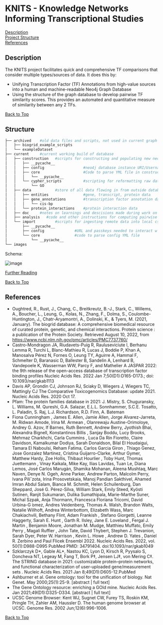 KNITS - Knowledge Networks Informing Transcriptional Studies
====================
[Description](https://github.com/wassermanlab/knits/blob/main/README.md#description) </br>
[Project Structure](https://github.com/wassermanlab/knits/blob/main/README.md#structure) </br>
[References](https://github.com/wassermanlab/knits/blob/main/README.md#references)

Description
--------------
The KNITS project facilitates quick and comprehensive TF comparisons that consider multiple types/sources of data.
It does this by:
- Unifying Transcription Factor (TF) Annotations from high-value sources into a human and machine-readable Neo4j Graph Database
- Using the structure of the graph database to develop pairwise TF similarity scores. This provides an automated and quantitative measure of similarity between any 2 TFs.

[Back to Top](https://github.com/wassermanlab/knits/blob/main/README.md#knits---knowledge-networks-informing-transcriptional-studies)

Structure
-------------

```bash
├── archived    #old data files and scripts, not used in current graph model
│   ├── biogrid_example_scripts
│   └── exampleDataset
├── current     #current working build of database
│   ├── construction   #scripts for constructing and populating new neo4j database instance
│   │   ├── __pycache__
│   │   ├── config                  #neo4j database instance URI/Username/Passkey and links raw github datafiles
│   │   ├── core                    #Code to parse YML file in construction/config
│   │   │   └── __pycache__
│   │   └── cypher_scripts          #scripting for reformatting raw data to graph schema
│   │       └── GO
│   ├── data           #store of all data flowing in from outside databases and out to the graph database
│   │   ├── entities                #gene, transcript, protein data
│   │   ├── gene_annotations        #transcription factor annotation data
│   │   │   └── cis-bp
│   │   └── protein_interactions    #protein interaction data
│   ├── doc     #notes on learnings and descisions made during work on project
│   ├── analysis   #code and other instructions for computing pairwise similarity scores
│   └── import         #scripts for ingesting remote data into local csv files
│       ├── __pycache__
│       ├── config              #URL and passkeys needed to interact w various biological databases
│       └── core                #code to parse config YML file
│           └── __pycache__
└── images
 ```

Schema:

![image](https://user-images.githubusercontent.com/95512439/186757601-b40952a7-33a6-447f-8631-3ec7835d2f6b.png)

[Further Reading](https://github.com/wassermanlab/knits/tree/main/current#module-functionality--data-flow)

[Back to Top](https://github.com/wassermanlab/knits/blob/main/README.md#knits---knowledge-networks-informing-transcriptional-studies)

References
-----------
- Oughtred, R., Rust, J., Chang, C., Breitkreutz, B.-J., Stark, C., Willems, A., Boucher, L., Leung, G., Kolas, N., Zhang, F., Dolma, S., Coulombe-Huntington, J., Chatr-Aryamontri, A., Dolinski, K., &amp; Tyers, M. (2021, January). The biogrid database: A comprehensive biomedical resource of curated protein, genetic, and chemical interactions. Protein science : a publication of the Protein Society. Retrieved August 10, 2022, from https://www.ncbi.nlm.nih.gov/pmc/articles/PMC7737760/ 
- Castro-Mondragon JA, Riudavets-Puig R, Rauluseviciute I, Berhanu Lemma R, Turchi L, Blanc-Mathieu R, Lucas J, Boddie P, Khan A, Manosalva Pérez N, Fornes O, Leung TY, Aguirre A, Hammal F, Schmelter D, Baranasic D, Ballester B, Sandelin A, Lenhard B, Vandepoele K, Wasserman WW, Parcy F, and Mathelier A JASPAR 2022: the 9th release of the open-access database of transcription factor binding profiles Nucleic Acids Res. 2022 Jan 7;50(D1):D165-D173.; doi: 10.1093/nar/gkab1113
- Davis AP, Grondin CJ, Johnson RJ, Sciaky D, Wiegers J, Wiegers TC, Mattingly CJ The Comparative Toxicogenomics Database: update 2021. Nucleic Acids Res. 2020 Oct 17.
- Pfam: The protein families database in 2021: J. Mistry, S. Chuguransky, L. Williams, M. Qureshi, G.A. Salazar, E.L.L. Sonnhammer, S.C.E. Tosatto, L. Paladin, S. Raj, L.J. Richardson, R.D. Finn, A. Bateman
- Fiona Cunningham , James E. Allen, Jamie Allen, Jorge Alvarez-Jarreta, M. Ridwan Amode, Irina M. Armean , Olanrewaju Austine-Orimoloye, Andrey G. Azov, If Barnes, Ruth Bennett, Andrew Berry, Jyothish Bhai, Alexandra Bignell, Konstantinos Billis , Sanjay Boddu, Lucy Brooks, Mehrnaz Charkhchi, Carla Cummins , Luca Da Rin Fioretto, Claire Davidson, Kamalkumar Dodiya, Sarah Donaldson, Bilal El Houdaigui, Tamara El Naboulsi, Reham Fatima, Carlos Garcia Giron , Thiago Genez, Jose Gonzalez Martinez, Cristina Guijarro-Clarke, Arthur Gymer, Matthew Hardy, Zoe Hollis, Thibaut Hourlier , Toby Hunt, Thomas Juettemann , Vinay Kaikala, Mike Kay, Ilias Lavidas, Tuan Le, Diana Lemos, José Carlos Marugán, Shamika Mohanan, Aleena Mushtaq, Marc Naven, Denye N. Ogeh, Anne Parker, Andrew Parton, Malcolm Perry, Ivana Piliˇzota, Irina Prosovetskaia, Manoj Pandian Sakthivel, Ahamed Imran Abdul Salam, Bianca M. Schmitt, Helen Schuilenburg, Dan Sheppard, José G. Pérez-Silva, William Stark, Emily Steed, Kyösti Sutinen, Ranjit Sukumaran, Dulika Sumathipala, Marie-Marthe Suner, Michal Szpak, Anja Thormann, Francesca Floriana Tricomi, David Urbina-G ́omez, Andres Veidenberg, Thomas A. Walsh, Brandon Walts, Natalie Willhoft, Andrea Winterbottom, Elizabeth Wass, Marc Chakiachvili, Bethany Flint, Adam Frankish , Stefano Giorgetti, Leanne Haggerty, Sarah E. Hunt , Garth R. IIsley, Jane E. Loveland , Fergal J. Martin , Benjamin Moore, Jonathan M. Mudge, Matthieu Muffato, Emily Perry , Magali Ruffier , John Tate, David Thybert, Stephen J. Trevanion, Sarah Dyer, Peter W. Harrison , Kevin L. Howe , Andrew D. Yates , Daniel R. Zerbino and Paul Flicek Ensembl 2022. Nucleic Acids Res. 2022, vol. 50(1):D988-D995 PubMed PMID: 34791404. doi:10.1093/nar/gkab1049
- Szklarczyk D*, Gable AL*, Nastou KC, Lyon D, Kirsch R, Pyysalo S, Doncheva NT, Legeay M, Fang T, Bork P‡, Jensen LJ‡, von Mering C‡. The STRING database in 2021: customizable protein–protein networks, and functional characterization of user-uploaded gene/measurement sets . Nucleic Acids Res. 2021 Jan 8;49(D1):D605-12.PubMed
- Ashburner et al. Gene ontology: tool for the unification of biology. Nat Genet. May 2000;25(1):25-9. [abstract | full text]
- The Gene Ontology resource: enriching a GOld mine. Nucleic Acids Res. Jan 2021;49(D1):D325-D334. [abstract | full text]
- UCSC Genome Browser: Kent WJ, Sugnet CW, Furey TS, Roskin KM, Pringle TH, Zahler AM, Haussler D. The human genome browser at UCSC. Genome Res. 2002 Jun;12(6):996-1006. 

[Back to Top](https://github.com/wassermanlab/knits/blob/main/README.md#knits---knowledge-networks-informing-transcriptional-studies)
